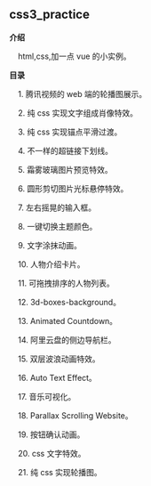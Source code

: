 ## css3_practice

**介绍**

&nbsp;&nbsp;&nbsp;&nbsp;html,css,加一点 vue 的小实例。

**目录**

&nbsp;&nbsp;&nbsp;&nbsp;1.&nbsp;腾讯视频的 web 端的轮播图展示。

&nbsp;&nbsp;&nbsp;&nbsp;2.&nbsp;纯 css 实现文字组成肖像特效。

&nbsp;&nbsp;&nbsp;&nbsp;3.&nbsp;纯 css 实现锚点平滑过渡。

&nbsp;&nbsp;&nbsp;&nbsp;4.&nbsp;不一样的超链接下划线。

&nbsp;&nbsp;&nbsp;&nbsp;5.&nbsp;霜雾玻璃图片预览特效。

&nbsp;&nbsp;&nbsp;&nbsp;6.&nbsp;圆形剪切图片光标悬停特效。

&nbsp;&nbsp;&nbsp;&nbsp;7.&nbsp;左右摇晃的输入框。

&nbsp;&nbsp;&nbsp;&nbsp;8.&nbsp;一键切换主题颜色。

&nbsp;&nbsp;&nbsp;&nbsp;9.&nbsp;文字涂抹动画。

&nbsp;&nbsp;&nbsp;&nbsp;10.&nbsp;人物介绍卡片。

&nbsp;&nbsp;&nbsp;&nbsp;11.&nbsp;可拖拽排序的人物列表。

&nbsp;&nbsp;&nbsp;&nbsp;12.&nbsp;3d-boxes-background。

&nbsp;&nbsp;&nbsp;&nbsp;13.&nbsp;Animated Countdown。

&nbsp;&nbsp;&nbsp;&nbsp;14.&nbsp;阿里云盘的侧边导航栏。

&nbsp;&nbsp;&nbsp;&nbsp;15.&nbsp;双层波浪动画特效。

&nbsp;&nbsp;&nbsp;&nbsp;16.&nbsp;Auto Text Effect。

&nbsp;&nbsp;&nbsp;&nbsp;17.&nbsp;音乐可视化。

&nbsp;&nbsp;&nbsp;&nbsp;18.&nbsp;Parallax Scrolling Website。

&nbsp;&nbsp;&nbsp;&nbsp;19.&nbsp;按钮确认动画。

&nbsp;&nbsp;&nbsp;&nbsp;20.&nbsp;css 文字特效。

&nbsp;&nbsp;&nbsp;&nbsp;21.&nbsp;纯 css 实现轮播图。
